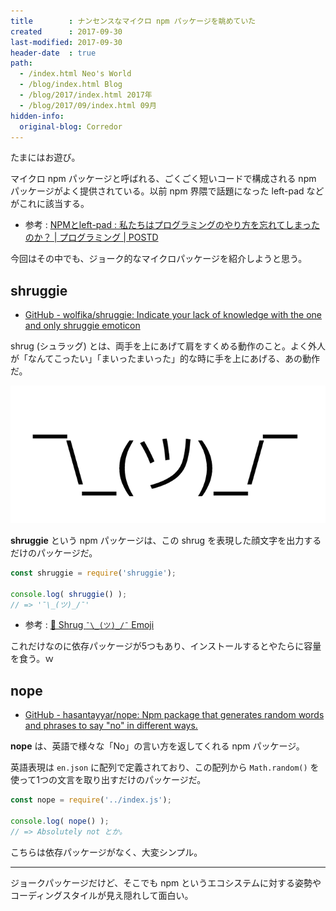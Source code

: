 ```yaml
---
title        : ナンセンスなマイクロ npm パッケージを眺めていた
created      : 2017-09-30
last-modified: 2017-09-30
header-date  : true
path:
  - /index.html Neo's World
  - /blog/index.html Blog
  - /blog/2017/index.html 2017年
  - /blog/2017/09/index.html 09月
hidden-info:
  original-blog: Corredor
---
```


たまにはお遊び。

マイクロ npm パッケージと呼ばれる、ごくごく短いコードで構成される npm パッケージがよく提供されている。以前 npm 界隈で話題になった left-pad などがこれに該当する。

- 参考 : [NPMとleft-pad : 私たちはプログラミングのやり方を忘れてしまったのか？ | プログラミング | POSTD](http://postd.cc/npm-and-left-pad/)

今回はその中でも、ジョーク的なマイクロパッケージを紹介しようと思う。

## shruggie

- [GitHub - wolfika/shruggie: Indicate your lack of knowledge with the one and only shruggie emoticon](https://github.com/wolfika/shruggie)

shrug (シュラッグ) とは、両手を上にあげて肩をすくめる動作のこと。よく外人が「なんてこったい」「まいったまいった」的な時に手を上にあげる、あの動作だ。

![shrug](30-02-01.png)

**shruggie** という npm パッケージは、この shrug を表現した顔文字を出力するだけのパッケージだ。

```javascript
const shruggie = require('shruggie');

console.log( shruggie() );
// => '¯\_(ツ)_/¯'
```

- 参考 : [🤷 Shrug `¯\_(ツ)_/¯` Emoji](https://emojipedia.org/shrug/)

これだけなのに依存パッケージが5つもあり、インストールするとやたらに容量を食う。ｗ

## nope

- [GitHub - hasantayyar/nope: Npm package that generates random words and phrases to say "no" in different ways.](https://github.com/hasantayyar/nope)

**nope** は、英語で様々な「No」の言い方を返してくれる npm パッケージ。

英語表現は `en.json` に配列で定義されており、この配列から `Math.random()` を使って1つの文言を取り出すだけのパッケージだ。

```javascript
const nope = require('../index.js');

console.log( nope() );
// => Absolutely not とか。
```

こちらは依存パッケージがなく、大変シンプル。

---

ジョークパッケージだけど、そこでも npm というエコシステムに対する姿勢やコーディングスタイルが見え隠れして面白い。
